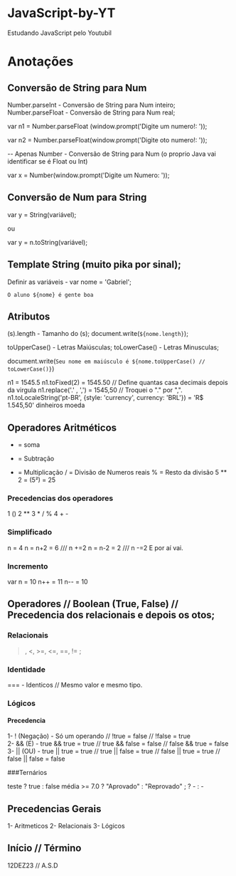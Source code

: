 # JavaScript-by-YT
Estudando JavaScript pelo Youtubil



# Anotações

## Conversão de String para Num
Number.parseInt - Conversão de String para Num inteiro;
Number.parseFloat - Conversão de String para Num real;

var n1 = Number.parseFloat (window.prompt('Digite um numero!: '));

var n2 = Number.parseFloat(window.prompt('Digite oto numero!: '));

-- Apenas Number - Conversão de String para Num (o proprio Java vai identificar se é Float ou Int)

var x = Number(window.prompt('Digite um Numero: '));

## Conversão de Num para String

var y = String(variável);

ou

var y = n.toString(variável);


## Template String (muito pika por sinal);

Definir as variáveis - var nome = 'Gabriel';

`O aluno ${nome} é gente boa`

## Atributos
(s).length - Tamanho do (s);
document.write(`${nome.length}`);

toUpperCase() - Letras Maiúsculas;
toLowerCase() - Letras Minusculas;

document.write(`Seu nome em maiúsculo é ${nome.toUpperCase() // toLowerCase()}`)

n1 = 1545.5
n1.toFixed(2) = 1545.50 // Define quantas casa decimais depois da virgula
n1.replace('.' , ',') = 1545,50 // Troquei o "." por ",".
n1.toLocaleString('pt-BR', {style: 'currency', currency: 'BRL'}) = 'R$ 1.545,50'
                                    dinheiros             moeda


## Operadores Aritméticos

+ = soma
- = Subtração
* = Multiplicação
/ = Divisão de Numeros reais
% = Resto da divisão
5 ** 2 = (5²) = 25

### Precedencias dos operadores

1  ()
2  **
3  * / %
4  + -

### Simplificado

n = 4
n = n+2 = 6 /// n +=2
n = n-2 = 2 /// n -=2
E por aí vai.

### Incremento

var n = 10
n++ = 11
n-- = 10


## Operadores // Boolean (True, False) // Precedencia dos relacionais e depois os otos;
### Relacionais
>, <, >=, <=, ==, != ;

### Identidade

=== - Identicos // Mesmo valor e mesmo tipo.

### Lógicos
#### Precedencia
1- ! (Negação) - Só um operando // !true = false // !false = true <br>
2- && (E) - true && true = true // true && false = false // false && true = false <br>
3- || (OU) - true || true = true // true || false = true // false || true = true // false || false = false <br>

###Ternários

teste ? true : false
média >= 7.0 ? "Aprovado" : "Reprovado" ;
? - 
: - 


## Precedencias Gerais
1- Aritmeticos
2- Relacionais
3- Lógicos


## Início // Término
12DEZ23  // A.S.D

